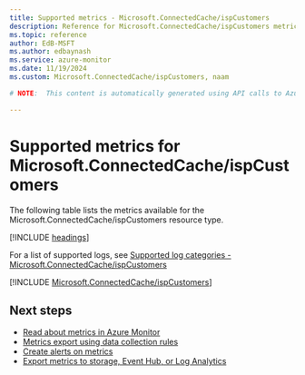 ```yaml
---
title: Supported metrics - Microsoft.ConnectedCache/ispCustomers
description: Reference for Microsoft.ConnectedCache/ispCustomers metrics in Azure Monitor.
ms.topic: reference
author: EdB-MSFT
ms.author: edbaynash
ms.service: azure-monitor
ms.date: 11/19/2024
ms.custom: Microsoft.ConnectedCache/ispCustomers, naam

# NOTE:  This content is automatically generated using API calls to Azure. Any edits made on these files will be overwritten in the next run of the script. 

---
```


  
# Supported metrics for Microsoft.ConnectedCache/ispCustomers
  
The following table lists the metrics available for the Microsoft.ConnectedCache/ispCustomers resource type.  
  
  
[!INCLUDE [headings](~/reusable-content/ce-skilling/azure/includes/azure-monitor/reference/metrics/metrics-headings.md)]  
  
  
  
For a list of supported logs, see [Supported log categories - Microsoft.ConnectedCache/ispCustomers](../supported-logs/microsoft-connectedcache-ispcustomers-logs.md)  
  
 

[!INCLUDE [Microsoft.ConnectedCache/ispCustomers](~/reusable-content/ce-skilling/azure/includes/azure-monitor/reference/metrics/microsoft-connectedcache-ispcustomers-metrics-include.md)]  



## Next steps

- [Read about metrics in Azure Monitor](/azure/azure-monitor/data-platform)
- [Metrics export using data collection rules](/azure/azure-monitor/essentials/data-collection-metrics)
- [Create alerts on metrics](/azure/azure-monitor/alerts/alerts-overview)
- [Export metrics to storage, Event Hub, or Log Analytics](/azure/azure-monitor/essentials/platform-logs-overview)
